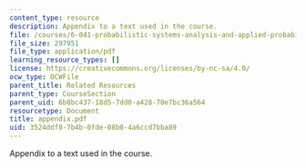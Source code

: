 ```yaml
---
content_type: resource
description: Appendix to a text used in the course.
file: /courses/6-041-probabilistic-systems-analysis-and-applied-probability-spring-2006/3524ddf87b4b0fde08b04a6ccd7bba89_appendix.pdf
file_size: 297951
file_type: application/pdf
learning_resource_types: []
license: https://creativecommons.org/licenses/by-nc-sa/4.0/
ocw_type: OCWFile
parent_title: Related Resources
parent_type: CourseSection
parent_uid: 6b8bc437-18d5-7dd0-a428-70e7bc36a564
resourcetype: Document
title: appendix.pdf
uid: 3524ddf8-7b4b-0fde-08b0-4a6ccd7bba89
---
```

Appendix to a text used in the course.